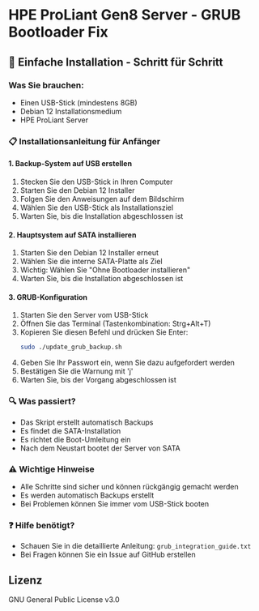 # HPE ProLiant Gen8 Server - GRUB Bootloader Fix

## 🚀 Einfache Installation - Schritt für Schritt

### Was Sie brauchen:
- Einen USB-Stick (mindestens 8GB)
- Debian 12 Installationsmedium
- HPE ProLiant Server

### 📋 Installationsanleitung für Anfänger

#### 1. Backup-System auf USB erstellen
1. Stecken Sie den USB-Stick in Ihren Computer
2. Starten Sie den Debian 12 Installer
3. Folgen Sie den Anweisungen auf dem Bildschirm
4. Wählen Sie den USB-Stick als Installationsziel
5. Warten Sie, bis die Installation abgeschlossen ist

#### 2. Hauptsystem auf SATA installieren
1. Starten Sie den Debian 12 Installer erneut
2. Wählen Sie die interne SATA-Platte als Ziel
3. Wichtig: Wählen Sie "Ohne Bootloader installieren"
4. Warten Sie, bis die Installation abgeschlossen ist

#### 3. GRUB-Konfiguration
1. Starten Sie den Server vom USB-Stick
2. Öffnen Sie das Terminal (Tastenkombination: Strg+Alt+T)
3. Kopieren Sie diesen Befehl und drücken Sie Enter:
   ```bash
   sudo ./update_grub_backup.sh
   ```
4. Geben Sie Ihr Passwort ein, wenn Sie dazu aufgefordert werden
5. Bestätigen Sie die Warnung mit 'j'
6. Warten Sie, bis der Vorgang abgeschlossen ist

### 🔍 Was passiert?
- Das Skript erstellt automatisch Backups
- Es findet die SATA-Installation
- Es richtet die Boot-Umleitung ein
- Nach dem Neustart bootet der Server von SATA

### ⚠️ Wichtige Hinweise
- Alle Schritte sind sicher und können rückgängig gemacht werden
- Es werden automatisch Backups erstellt
- Bei Problemen können Sie immer vom USB-Stick booten

### ❓ Hilfe benötigt?
- Schauen Sie in die detaillierte Anleitung: `grub_integration_guide.txt`
- Bei Fragen können Sie ein Issue auf GitHub erstellen

## Lizenz

GNU General Public License v3.0

